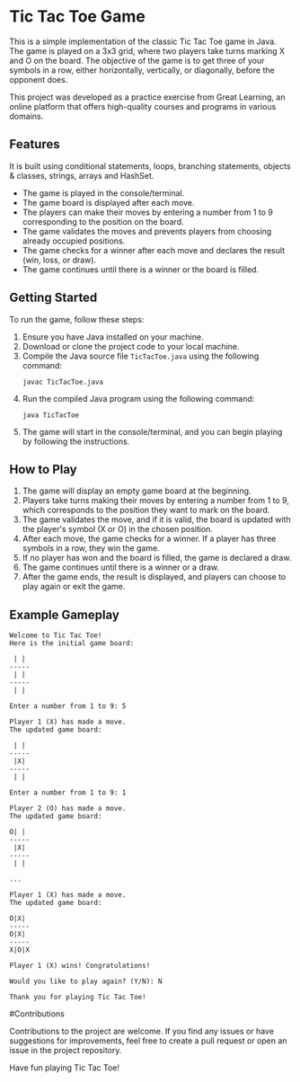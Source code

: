 # Tic Tac Toe Game

This is a simple implementation of the classic Tic Tac Toe game in Java. The game is played on a 3x3 grid, where two players take turns marking X and O on the board. 
The objective of the game is to get three of your symbols in a row, either horizontally, vertically, or diagonally, before the opponent does.

This project was developed as a practice exercise from Great Learning, an online platform that offers high-quality courses and programs in various domains.

## Features
It is built using conditional statements, loops, branching statements, objects & classes, strings, arrays and HashSet.

- The game is played in the console/terminal.
- The game board is displayed after each move.
- The players can make their moves by entering a number from 1 to 9 corresponding to the position on the board.
- The game validates the moves and prevents players from choosing already occupied positions.
- The game checks for a winner after each move and declares the result (win, loss, or draw).
- The game continues until there is a winner or the board is filled.

## Getting Started

To run the game, follow these steps:

1. Ensure you have Java installed on your machine.
2. Download or clone the project code to your local machine.
3. Compile the Java source file `TicTacToe.java` using the following command:
   ```
   javac TicTacToe.java
   ```
4. Run the compiled Java program using the following command:
   ```
   java TicTacToe
   ```
5. The game will start in the console/terminal, and you can begin playing by following the instructions.

## How to Play

1. The game will display an empty game board at the beginning.
2. Players take turns making their moves by entering a number from 1 to 9, which corresponds to the position they want to mark on the board.
3. The game validates the move, and if it is valid, the board is updated with the player's symbol (X or O) in the chosen position.
4. After each move, the game checks for a winner. If a player has three symbols in a row, they win the game.
5. If no player has won and the board is filled, the game is declared a draw.
6. The game continues until there is a winner or a draw.
7. After the game ends, the result is displayed, and players can choose to play again or exit the game.

## Example Gameplay

```
Welcome to Tic Tac Toe!
Here is the initial game board:

 | | 
-----
 | | 
-----
 | | 

Enter a number from 1 to 9: 5

Player 1 (X) has made a move.
The updated game board:

 | | 
-----
 |X| 
-----
 | | 

Enter a number from 1 to 9: 1

Player 2 (O) has made a move.
The updated game board:

O| | 
-----
 |X| 
-----
 | | 

...

Player 1 (X) has made a move.
The updated game board:

O|X| 
-----
O|X| 
-----
X|O|X

Player 1 (X) wins! Congratulations!

Would you like to play again? (Y/N): N

Thank you for playing Tic Tac Toe!

```
#Contributions

Contributions to the project are welcome. If you find any issues or have suggestions for improvements, feel free to create a pull request or open an issue in the project repository.

Have fun playing Tic Tac Toe!

